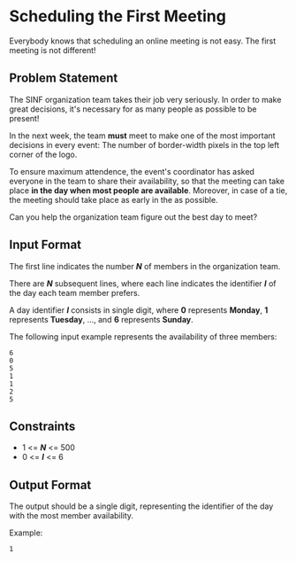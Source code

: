 # Scheduling the First Meeting

Everybody knows that scheduling an online meeting is not easy. The first meeting is not different!

## Problem Statement

The SINF organization team takes their job very seriously. In order to make great decisions, it's necessary for as many people as possible to be present!

In the next week, the team **must** meet to make one of the most important decisions in every event: The number of border-width pixels in the top left corner of the logo.

To ensure maximum attendence, the event's coordinator has asked everyone in the team to share their availability, so that the meeting can take place **in the day when most people are available**. Moreover, in case of a tie, the meeting should take place as early in the as possible.

Can you help the organization team figure out the best day to meet?

## Input Format

The first line indicates the number ***N*** of members in the organization team.

There are ***N*** subsequent lines, where each line indicates the identifier ***I*** of the day each team member prefers.

A day identifier ***I*** consists in single digit, where **0** represents **Monday**, **1** represents **Tuesday**, ..., and **6** represents **Sunday**.

The following input example represents the availability of three members:

```
6
0
5
1
1
2
5
```

## Constraints

- 1 <= ***N*** <= 500
- 0 <= ***I*** <= 6

## Output Format

The output should be a single digit, representing the identifier of the day with the most member availability.

Example:

```
1
```
